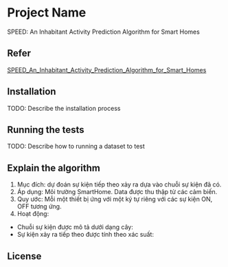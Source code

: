 # Project Name
SPEED: An Inhabitant Activity Prediction Algorithm for Smart Homes


## Refer
[SPEED_An_Inhabitant_Activity_Prediction_Algorithm_for_Smart_Homes](https://www.researchgate.net/publication/260651609_SPEED_An_Inhabitant_Activity_Prediction_Algorithm_for_Smart_Homes)

## Installation
TODO: Describe the installation process

## Running the tests
TODO: Describe how to running a dataset to test

## Explain the algorithm
1. Mục đích: dự đoán sự kiện tiếp theo xảy ra dựa vào chuỗi sự kiện đã có.
2. Áp dụng: Môi trường SmartHome. Data được thu thập từ các cảm  biến.
3. Quy ước: Mỗi một thiết bị ứng với một ký tự riêng với các sự kiện ON, OFF tương ứng.
4. Hoạt động:
- Chuỗi sự kiện được mô tả dưới dạng cây:
- Sự kiện xảy ra tiếp theo được tính theo xác suất:
## License
